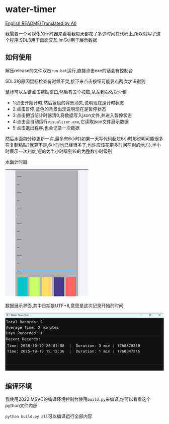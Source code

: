 # water-timer

[English README(Translated by AI)](./README-en.md)

我需要一个可视化的计时器来看看我每天都花了多少时间在代码上,所以就写了这个程序,SDL3用于画面交互,ImGui用于展示数据

## 如何使用

解压release的文件双击`run.bat`运行,直接点击exe的话会有控制台

SDL3的原因鼠标检查有时候不灵,接下来点击按钮可能要点两次才识别到

鼠标可以左键点击拖动窗口,然后有五个按钮,从左到右依次介绍

- 1:点击开始计时,然后蓝色的背景消失,说明现在是计时状态
- 2:点击暂停,蓝色的背景出现说明现在是暂停状态
- 3:点击把当前计时器清0,将数据写入json文件,并进入暂停状态
- 4:点击会自动运行`visualizer.exe`,它读取json文件展示数据
- 5:点击退出程序,也会记录一次数据

然后水面每分钟更新一次,最多有6小时(如果一天写代码超过6小时那说明可能很多在复制粘贴?就算不是,6小时也已经很多了,也许应该花更多时间在别的地方),半小时展示一次刻度,短的为半小时级别长的为整数小时级别

水面计时器:

![](image/README0.png)

数据展示界面,其中日期是UTF+8,意思是这次记录开始的时间:

![](image/README1.png)

## 编译环境

我使用2022 MSVC的编译环境控制台使用`build.py`来编译,你可以看看这个python文件内部

`python build.py all`可以编译运行全部内容
